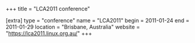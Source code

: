 +++
title = "LCA2011 conference"

[extra]
type = "conference"
name = "LCA2011"
begin = 2011-01-24
end = 2011-01-29
location = "Brisbane, Australia"
website = "https://lca2011.linux.org.au/"
+++
